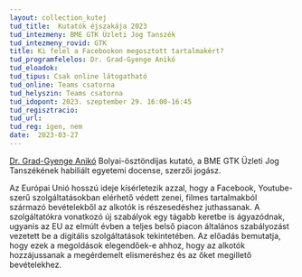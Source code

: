 ```yaml
---
layout: collection_kutej
tud_title:  Kutatók éjszakája 2023
tud_intezmeny: BME GTK Üzleti Jog Tanszék
tud_intezmeny_rovid: GTK
title: Ki felel a Facebookon megosztott tartalmakért?
tud_programfelelos: Dr. Grad-Gyenge Anikó
tud_eloadok: 
tud_tipus: Csak online látogatható
tud_online: Teams csatorna
tud_helyszin: Teams csatorna
tud_idopont: 2023. szeptember 29. 16:00-16:45
tud_regisztracio: 
tud_url: 
tud_reg: igen, nem
date:  2023-03-27
---
```


[Dr. Grad-Gyenge Anikó](https://law.bme.hu/munkatarsaink ) Bolyai-ösztöndíjas kutató, a BME GTK Üzleti Jog Tanszékének habiliált egyetemi docense, szerzői jogász. 


Az Európai Unió hosszú ideje kísérletezik azzal, hogy a Facebook, Youtube-szerű szolgáltatásokban elérhető védett zenei, filmes tartalmakból származó bevételekből az alkotók is részesedéshez juthassanak. A szolgáltatókra vonatkozó új szabályok egy tágabb keretbe is ágyazódnak, ugyanis az EU az elmúlt évben a teljes belső piacon általános szabályozást vezetett be a digitális szolgáltatások tekintetében. Az előadás bemutatja, hogy ezek a megoldások elegendőek-e ahhoz, hogy az alkotók hozzájussanak a megérdemelt elismeréshez és az őket megillető bevételekhez.

